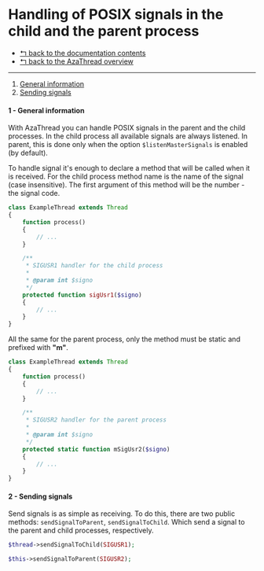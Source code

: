 Handling of POSIX signals in the child and the parent process
=============================================================

* [↰ back to the documentation contents](0.Index.md)
* [↰ back to the AzaThread overview](../../../../)


---


1. [General information](#1---general-information)
2. [Sending signals](#2---sending-signals)



#### 1 - General information

With AzaThread you can handle POSIX signals in the parent and the child processes. In the child process all available signals are always listened. In parent, this is done only when the option `$listenMasterSignals` is enabled (by default).

To handle signal it's enough to declare a method that will be called when it is received. For the child process method name is the name of the signal (case insensitive). The first argument of this method will be the number - the signal code.

```php
class ExampleThread extends Thread
{
	function process()
	{
		// ...
	}

	/**
	 * SIGUSR1 handler for the child process
	 *
	 * @param int $signo
	 */
	protected function sigUsr1($signo)
	{
		// ...
	}
}
```


All the same for the parent process, only the method must be static and prefixed with **"m"**.

```php
class ExampleThread extends Thread
{
	function process()
	{
		// ...
	}

	/**
	 * SIGUSR2 handler for the parent process
	 *
	 * @param int $signo
	 */
	protected static function mSigUsr2($signo)
	{
		// ...
	}
}
```



#### 2 - Sending signals

Send signals is as simple as receiving. To do this, there are two public methods: `sendSignalToParent`, `sendSignalToChild`. Which send a signal to the parent and child processes, respectively.

```php
$thread->sendSignalToChild(SIGUSR1);
```

```php
$this->sendSignalToParent(SIGUSR2);
```
